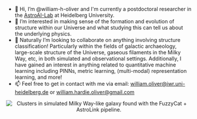 - 👋 Hi, I’m @william-h-oliver and I'm currently a postdoctoral researcher in the [AstroAI-Lab](https://astroai-lab.de/) at Heidelberg University.
- 👀 I’m interested in making sense of the formation and evolution of structure within our Universe and what studying this can tell us about the underlying physics.
- 🌱 Naturally I’m looking to collaborate on anything involving structure classification! Particularly within the fields of galactic archaeology, large-scale structure of the Universe, gaseous filaments in the Milky Way, etc, in both simulated and observational settings. Additionally, I have gained an interest in anything related to quantitative machine learning including PINNs, metric learning, (multi-modal) representation learning, and more!
- 📫 Feel free to get in contact with me via email: [william.oliver@iwr.uni-heidelberg.de](mailto:william.oliver@iwr.uni-heidelberg.de) or [william.hardie.oliver@gmail.com](mailto:william.hardie.oliver@gmail.com)

<p align="center">
  <img src="https://github.com/william-h-oliver/william-h-oliver/blob/main/g2.79e12_fuzzycat_and_astrolink.gif" alt="Clusters in simulated Milky Way-like galaxy found with the FuzzyCat + AstroLink pipeline."/>
</p>

